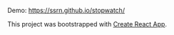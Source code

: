 Demo: https://ssrn.github.io/stopwatch/

This project was bootstrapped with [Create React App](https://github.com/facebook/create-react-app).

